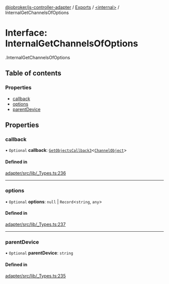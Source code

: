 [@iobroker/js-controller-adapter](../README.md) / [Exports](../modules.md) / [<internal\>](../modules/internal_.md) / InternalGetChannelsOfOptions

# Interface: InternalGetChannelsOfOptions

[<internal>](../modules/internal_.md).InternalGetChannelsOfOptions

## Table of contents

### Properties

- [callback](internal_.InternalGetChannelsOfOptions.md#callback)
- [options](internal_.InternalGetChannelsOfOptions.md#options)
- [parentDevice](internal_.InternalGetChannelsOfOptions.md#parentdevice)

## Properties

### callback

• `Optional` **callback**: [`GetObjectsCallback3`](../modules/internal_.md#getobjectscallback3)<[`ChannelObject`](internal_.ChannelObject.md)\>

#### Defined in

[adapter/src/lib/_Types.ts:236](https://github.com/ioBroker/ioBroker.js-controller/blob/f8686615/packages/adapter/src/lib/_Types.ts#L236)

___

### options

• `Optional` **options**: ``null`` \| `Record`<`string`, `any`\>

#### Defined in

[adapter/src/lib/_Types.ts:237](https://github.com/ioBroker/ioBroker.js-controller/blob/f8686615/packages/adapter/src/lib/_Types.ts#L237)

___

### parentDevice

• `Optional` **parentDevice**: `string`

#### Defined in

[adapter/src/lib/_Types.ts:235](https://github.com/ioBroker/ioBroker.js-controller/blob/f8686615/packages/adapter/src/lib/_Types.ts#L235)

